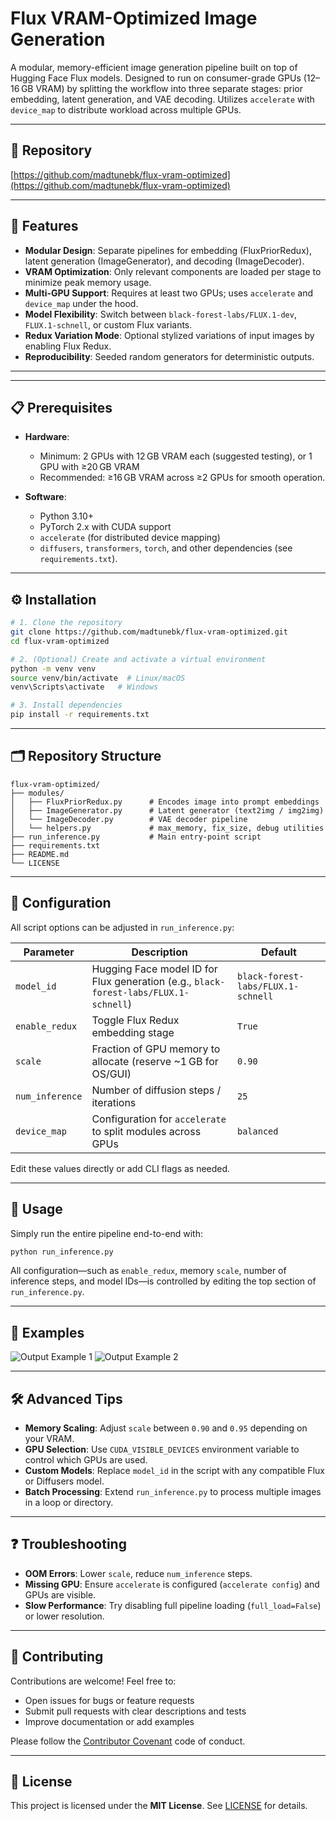 # Flux VRAM-Optimized Image Generation

A modular, memory-efficient image generation pipeline built on top of Hugging Face Flux models. Designed to run on consumer-grade GPUs (12–16 GB VRAM) by splitting the workflow into three separate stages: prior embedding, latent generation, and VAE decoding. Utilizes `accelerate` with `device_map` to distribute workload across multiple GPUs.

---

## 🔗 Repository

[https://github.com/madtunebk/flux-vram-optimized](https://github.com/madtunebk/flux-vram-optimized)

---

## 🚀 Features

* **Modular Design**: Separate pipelines for embedding (FluxPriorRedux), latent generation (ImageGenerator), and decoding (ImageDecoder).
* **VRAM Optimization**: Only relevant components are loaded per stage to minimize peak memory usage.
* **Multi-GPU Support**: Requires at least two GPUs; uses `accelerate` and `device_map` under the hood.
* **Model Flexibility**: Switch between `black-forest-labs/FLUX.1-dev`, `FLUX.1-schnell`, or custom Flux variants.
* **Redux Variation Mode**: Optional stylized variations of input images by enabling Flux Redux.
* **Reproducibility**: Seeded random generators for deterministic outputs.

---

---

## 📋 Prerequisites

* **Hardware**:
  * Minimum: 2 GPUs with 12 GB VRAM each (suggested testing), or 1 GPU with ≥20 GB VRAM
  * Recommended: ≥16 GB VRAM across ≥2 GPUs for smooth operation.

* **Software**:
  * Python 3.10+
  * PyTorch 2.x with CUDA support
  * `accelerate` (for distributed device mapping)
  * `diffusers`, `transformers`, `torch`, and other dependencies (see `requirements.txt`).

---

## ⚙️ Installation

```bash
# 1. Clone the repository
git clone https://github.com/madtunebk/flux-vram-optimized.git
cd flux-vram-optimized

# 2. (Optional) Create and activate a virtual environment
python -m venv venv
source venv/bin/activate  # Linux/macOS
venv\Scripts\activate   # Windows

# 3. Install dependencies
pip install -r requirements.txt
```

---

## 🗂️ Repository Structure

```text
flux-vram-optimized/
├── modules/
│   ├── FluxPriorRedux.py      # Encodes image into prompt embeddings
│   ├── ImageGenerator.py      # Latent generator (text2img / img2img)
│   └── ImageDecoder.py        # VAE decoder pipeline
│   └── helpers.py             # max_memory, fix_size, debug utilities
├── run_inference.py           # Main entry-point script
├── requirements.txt
├── README.md
└── LICENSE
```

---

## 🔧 Configuration

All script options can be adjusted in `run_inference.py`:

| Parameter       | Description                                                                          | Default                            |
| --------------- | ------------------------------------------------------------------------------------ | ---------------------------------- |
| `model_id`      | Hugging Face model ID for Flux generation (e.g., `black-forest-labs/FLUX.1-schnell`) | `black-forest-labs/FLUX.1-schnell` |
| `enable_redux`  | Toggle Flux Redux embedding stage                                                    | `True`                             |
| `scale`         | Fraction of GPU memory to allocate (reserve \~1 GB for OS/GUI)                       | `0.90`                             |
| `num_inference` | Number of diffusion steps / iterations                                               | `25`                               |
| `device_map`    | Configuration for `accelerate` to split modules across GPUs                          | `balanced`                         |

Edit these values directly or add CLI flags as needed.

---

## 🚀 Usage

Simply run the entire pipeline end-to-end with:

```bash
python run_inference.py
```

All configuration—such as `enable_redux`, memory `scale`, number of inference steps, and model IDs—is controlled by editing the top section of `run_inference.py`.

---

## 📸 Examples

![Output Example 1](examples/flux_20250504_165658.png)
![Output Example 2](examples/flux_20250505_130923.png)

---

## 🛠️ Advanced Tips

* **Memory Scaling**: Adjust `scale` between `0.90` and `0.95` depending on your VRAM.
* **GPU Selection**: Use `CUDA_VISIBLE_DEVICES` environment variable to control which GPUs are used.
* **Custom Models**: Replace `model_id` in the script with any compatible Flux or Diffusers model.
* **Batch Processing**: Extend `run_inference.py` to process multiple images in a loop or directory.

---

## ❓ Troubleshooting

* **OOM Errors**: Lower `scale`, reduce `num_inference` steps.
* **Missing GPU**: Ensure `accelerate` is configured (`accelerate config`) and GPUs are visible.
* **Slow Performance**: Try disabling full pipeline loading (`full_load=False`) or lower resolution.

---

## 🤝 Contributing

Contributions are welcome! Feel free to:

* Open issues for bugs or feature requests
* Submit pull requests with clear descriptions and tests
* Improve documentation or add examples

Please follow the [Contributor Covenant](https://www.contributor-covenant.org/) code of conduct.

---

## 📄 License

This project is licensed under the **MIT License**. See [LICENSE](LICENSE) for details.
